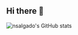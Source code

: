 ## Hi there 👋
![nsalgado's GitHub stats](https://github-readme-stats.vercel.app/api?username=nsalgado2000&show_icons=true&theme=catppuccin_mocha)
